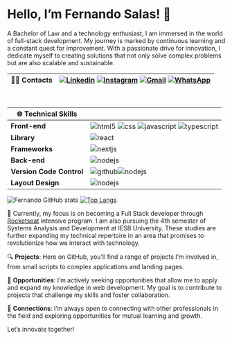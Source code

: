 # Hello, I’m Fernando Salas! 👋

A Bachelor of Law and a technology enthusiast, I am immersed in the world of full-stack development. My journey is marked by continuous learning and a constant quest for improvement. With a passionate drive for innovation, I dedicate myself to creating solutions that not only solve complex problems but are also scalable and sustainable.

| 👨‍💻 **Contacts** | [![Linkedin](https://img.shields.io/badge/LinkedIn-0077B5?style=for-the-badge&logo=linkedin&logoColor=white)](https://www.linkedin.com/in/salas-fernando/) [![Instagram](https://img.shields.io/badge/Instagram-E4405F?style=for-the-badge&logo=instagram&logoColor=white)](https://www.instagram.com/fernando_salas9/) [![Gmail](https://img.shields.io/badge/Gmail-D14836?style=for-the-badge&logo=gmail&logoColor=white)](mailto:fernandosalas.dev22@gmail.com) [![WhatsApp](https://img.shields.io/badge/Whatsapp-25D366?style=for-the-badge&logo=whatsapp&logoColor=white)](https://api.whatsapp.com/send?phone=61981033420)     |
|-----------------|-------------|
<br/>

| 🌐 **Technical Skills** | |
| - | - |
| **Front-end**           | <div> <img align="center" alt="html5" src="https://img.shields.io/badge/HTML5-E34F26?style=for-the-badge&logo=html5&logoColor=white" /> <img align="center" alt="css" src="https://img.shields.io/badge/CSS3-1572B6?style=for-the-badge&logo=css3&logoColor=white" /> <img align="center" alt="javascript" src="https://img.shields.io/badge/JavaScript-F7DF1E?style=for-the-badge&logo=javascript&logoColor=black" /> <img align="center" alt="typescript" src="https://img.shields.io/badge/TypeScript-3178C6?style=for-the-badge&logo=typescript&logoColor=white" /> </div> |
| **Library**          | <div><img align="center"  alt="react" src="https://img.shields.io/badge/React-20232A?style=for-the-badge&logo=react&logoColor=61DAFB" /></div>| |
| **Frameworks**          | <div><img align="center"  alt="nextjs" src="https://img.shields.io/badge/Next.js-20232A?style=for-the-badge&logo=next.js&logoColor=white" /></div>| |
| **Back-end**            | <div><img align="center" alt="nodejs" src="https://img.shields.io/badge/Node.js-43853D?style=for-the-badge&logo=node.js&logoColor=white" /></div>| |
| **Version Code Control**  | <div> <img align="center" alt="github" src="https://img.shields.io/badge/GitHub-100000?style=for-the-badge&logo=github&logoColor=white" /><img align="center" alt="nodejs" src="https://img.shields.io/badge/GIT-E44C30?style=for-the-badge&logo=git&logoColor=white" /></div>|
| **Layout Design**      | <div><img align="center" alt="nodejs" src="https://img.shields.io/badge/Figma-F24E1E?style=for-the-badge&logo=figma&logoColor=purple" /> </div>|

![Fernando GitHub stats](https://github-readme-stats.vercel.app/api?username=Salasfernando&show_icons=true&theme=dracula)  [![Top Langs](https://github-readme-stats.vercel.app/api/top-langs/?username=Salasfernando)](https://github.com/Salasfernando/github-readme-stats)

🚀 Currently, my focus is on becoming a Full Stack developer through [Rocketseat](https://www.rocketseat.com.br/) intensive program. I am also pursuing the 4th semester of Systems Analysis and Development at IESB University. These studies are further expanding my technical repertoire in an area that promises to revolutionize how we interact with technology.

🔍 **Projects**: Here on GitHub, you’ll find a range of projects I’m involved in, from small scripts to complex applications and landing pages.

💼 **Opportunities**: I’m actively seeking opportunities that allow me to apply and expand my knowledge in web development. My goal is to contribute to projects that challenge my skills and foster collaboration.

🔗 **Connections**: I’m always open to connecting with other professionals in the field and exploring opportunities for mutual learning and growth.

Let’s innovate together!
